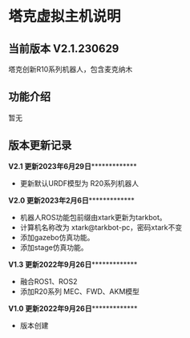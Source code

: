 # 塔克虚拟主机说明

## 当前版本 V2.1.230629
  塔克创新R10系列机器人，包含麦克纳木

## 功能介绍
  暂无
  
## 版本更新记录
******V2.1 更新2023年6月29日*******************
 *  更新默认URDF模型为 R20系列机器人

******V2.0 更新2023年2月6日*******************
 *  机器人ROS功能包前缀由xtark更新为tarkbot。
 *  计算机名称改为 xtark@tarkbot-pc，密码xtark不变
 *  添加gazebo仿真功能。
 *  添加stage仿真功能。

******V1.3 更新2022年9月26日*******************
 * 融合ROS1、ROS2
 * 添加R20系列 MEC、FWD、AKM模型

******V1.0 更新2022年9月26日*******************
 * 版本创建